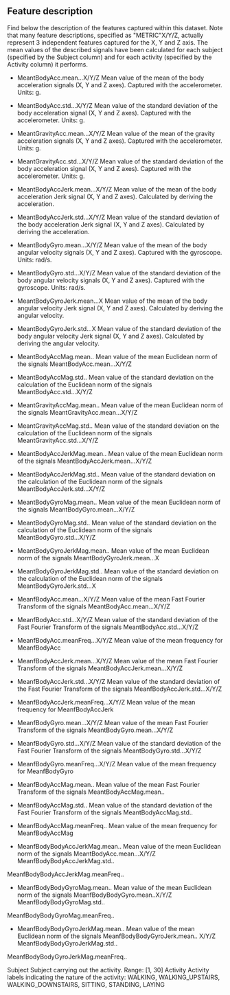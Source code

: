 
## Feature description

Find below the description of the features captured within this dataset. Note that many feature descriptions, specified as "METRIC"X/Y/Z, actually represent 3 independent features captured for the X, Y and Z axis. The mean values of the described signals have been calculated for each subject (specified by the Subject column) and for each activity (specified by the Activity column) it performs.


* MeantBodyAcc.mean...X/Y/Z 
	Mean value of the mean of the body acceleration signals (X, Y and Z axes). Captured with the accelerometer. Units: g.
* MeantBodyAcc.std...X/Y/Z
	Mean value of the standard deviation of the body acceleration signal (X, Y and Z axes). Captured with the accelerometer. Units: g.
* MeantGravityAcc.mean...X/Y/Z
	Mean value of the mean of the gravity acceleration signals (X, Y and Z axes). Captured with the accelerometer. Units: g.
* MeantGravityAcc.std...X/Y/Z 
	Mean value of the standard deviation of the body acceleration signal (X, Y and Z axes). Captured with the accelerometer. Units: g.
* MeantBodyAccJerk.mean...X/Y/Z 
	Mean value of the mean of the body acceleration Jerk signal (X, Y and Z axes). Calculated by deriving the acceleration.
* MeantBodyAccJerk.std...X/Y/Z 
	Mean value of the standard deviation of the body acceleration Jerk signal (X, Y and Z axes). Calculated by deriving the acceleration.

* MeantBodyGyro.mean...X/Y/Z 
	Mean value of the mean of the body angular velocity signals (X, Y and Z axes). Captured with the gyroscope. Units: rad/s.
* MeantBodyGyro.std...X/Y/Z 
	Mean value of the standard deviation of the body angular velocity signals (X, Y and Z axes). Captured with the gyroscope. Units: rad/s.
* MeantBodyGyroJerk.mean...X 
	Mean value of the mean of the body angular velocity Jerk signal (X, Y and Z axes). Calculated by deriving the angular velocity.
* MeantBodyGyroJerk.std...X 
	Mean value of the standard deviation of the body angular velocity Jerk signal (X, Y and Z axes). Calculated by deriving the angular velocity.


* MeantBodyAccMag.mean.. 
	Mean value of the mean Euclidean norm of the signals MeantBodyAcc.mean...X/Y/Z 	
* MeantBodyAccMag.std.. 
	Mean value of the standard deviation on the calculation of the Euclidean norm of the signals MeantBodyAcc.std...X/Y/Z
* MeantGravityAccMag.mean.. 
	Mean value of the mean Euclidean norm of the signals MeantGravityAcc.mean...X/Y/Z
* MeantGravityAccMag.std.. 
	Mean value of the standard deviation on the calculation of the Euclidean norm of the signals MeantGravityAcc.std...X/Y/Z 
* MeantBodyAccJerkMag.mean.. 
	Mean value of the mean Euclidean norm of the signals MeantBodyAccJerk.mean...X/Y/Z 
* MeantBodyAccJerkMag.std.. 
	Mean value of the standard deviation on the calculation of the Euclidean norm of the signals MeantBodyAccJerk.std...X/Y/Z 

* MeantBodyGyroMag.mean.. 
	Mean value of the mean Euclidean norm of the signals MeantBodyGyro.mean...X/Y/Z 
* MeantBodyGyroMag.std.. 
	Mean value of the standard deviation on the calculation of the Euclidean norm of the signals MeantBodyGyro.std...X/Y/Z 
* MeantBodyGyroJerkMag.mean.. 
	Mean value of the mean Euclidean norm of the signals MeantBodyGyroJerk.mean...X 
* MeantBodyGyroJerkMag.std.. 
	Mean value of the standard deviation on the calculation of the Euclidean norm of the signals MeantBodyGyroJerk.std...X 

* MeanfBodyAcc.mean...X/Y/Z 
	Mean value of the mean Fast Fourier Transform of the signals MeantBodyAcc.mean...X/Y/Z 

* MeanfBodyAcc.std...X/Y/Z 
	Mean value of the standard deviation of the  Fast Fourier Transform of the signals MeantBodyAcc.std...X/Y/Z

* MeanfBodyAcc.meanFreq...X/Y/Z 
	Mean value of the mean frequency for MeanfBodyAcc

* MeanfBodyAccJerk.mean...X/Y/Z 
	Mean value of the mean Fast Fourier Transform of the signals MeantBodyAccJerk.mean...X/Y/Z 

* MeanfBodyAccJerk.std...X/Y/Z 
	Mean value of the standard deviation of the  Fast Fourier Transform of the signals MeanfBodyAccJerk.std...X/Y/Z 

* MeanfBodyAccJerk.meanFreq...X/Y/Z 
	Mean value of the mean frequency for MeanfBodyAccJerk

* MeanfBodyGyro.mean...X/Y/Z 
	Mean value of the mean Fast Fourier Transform of the signals MeantBodyGyro.mean...X/Y/Z 

* MeanfBodyGyro.std...X/Y/Z 
	Mean value of the standard deviation of the  Fast Fourier Transform of the signals MeantBodyGyro.std...X/Y/Z 

* MeanfBodyGyro.meanFreq...X/Y/Z 
	Mean value of the mean frequency for MeanfBodyGyro

* MeanfBodyAccMag.mean.. 
	Mean value of the mean Fast Fourier Transform of the signals MeantBodyAccMag.mean..
* MeanfBodyAccMag.std.. 
	Mean value of the standard deviation of the  Fast Fourier Transform of the signals MeantBodyAccMag.std.. 
* MeanfBodyAccMag.meanFreq.. 
	Mean value of the mean frequency for MeanfBodyAccMag
* MeanfBodyBodyAccJerkMag.mean.. 
	Mean value of the mean Euclidean norm of the signals MeantBodyAcc.mean...X/Y/Z 	
MeanfBodyBodyAccJerkMag.std.. 
	
MeanfBodyBodyAccJerkMag.meanFreq.. 
	
* MeanfBodyBodyGyroMag.mean.. 
	Mean value of the mean Euclidean norm of the signals MeanfBodyBodyGyro.mean..X/Y/Z 
MeanfBodyBodyGyroMag.std.. 
	
MeanfBodyBodyGyroMag.meanFreq.. 
	
* MeanfBodyBodyGyroJerkMag.mean.. 
	Mean value of the mean Euclidean norm of the signals MeanfBodyBodyGyroJerk.mean.. X/Y/Z 	
MeanfBodyBodyGyroJerkMag.std.. 

MeanfBodyBodyGyroJerkMag.meanFreq.. 
	
Subject 
	Subject carrying out the activity. Range: [1, 30]
Activity 
	Activity labels indicating the nature of the activity: WALKING, WALKING_UPSTAIRS, WALKING_DOWNSTAIRS, SITTING, STANDING, LAYING
